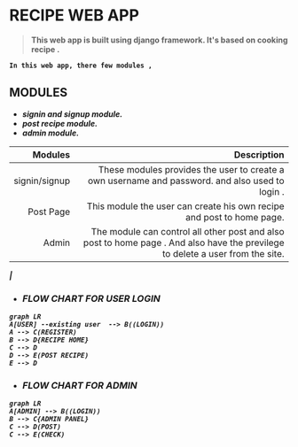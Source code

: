 ﻿  # RECIPE WEB APP

> <b> This web app is built using django framework.
>  It's based on  cooking recipe .
> 
```
In this web app, there few modules ,
```
## MODULES
 - <i>signin and signup module.
 - <i>post recipe module.
 - <i>admin module.



| Modules | Description |
| ------:| -----------:|
| signin/signup  | These modules provides the user to create a own username and password. and also used to login . |
|Post Page|This module the user can create his own recipe and post to home page.
|Admin|The module can control all other post and also post to home page  . And also have the previlege to delete a user from the site.
| 



 - ###  FLOW CHART FOR USER LOGIN 


```mermaid
graph LR
A[USER] --existing user  --> B((LOGIN))
A --> C(REGISTER)
B --> D{RECIPE HOME}
C --> D
D --> E(POST RECIPE)
E --> D 
```
-  ### FLOW CHART FOR ADMIN 


```mermaid
graph LR
A[ADMIN] --> B((LOGIN))
B --> C{ADMIN PANEL}
C --> D(POST)
C --> E(CHECK)
```











